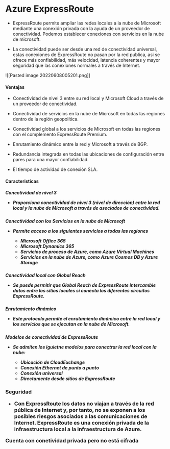 # Azure ExpressRoute


- ExpressRoute permite ampliar las redes locales a la nube de Microsoft mediante una conexión privada con la ayuda de un proveedor de conectividad. Podemos establecer conexiones con servicios en la nube de microsoft.

- La conectividad puede ser desde una red de conectividad universal, estas conexiones de ExpressRoute no pasan por la red publica, asi se ofrece más confiabilidad, más velocidad, latencia coherentes y mayor seguridad que las conexiones normales a través de Internet.

![[Pasted image 20220608005201.png]]

#### Ventajas
- Conectividad de nivel 3 entre su red local y Microsoft Cloud a través de un proveedor de conectividad.

-   Conectividad de servicios en la nube de Microsoft en todas las regiones dentro de la región geopolítica.

-   Conectividad global a los servicios de Microsoft en todas las regiones con el complemento ExpressRoute Premium.

-   Enrutamiento dinámico entre la red y Microsoft a través de BGP.

-   Redundancia integrada en todas las ubicaciones de configuración entre pares para una mayor confiabilidad.

-   El tiempo de actividad de conexión SLA.

#### Caracteristicas
<h5> Conectividad de nivel 3

- Proporciona conectividad de nivel 3 (nivel de dirección) entre la red local y la nube de Microsoft a través de asociados de conectividad.

<h5> Conectividad con los Servicios en la nube de Microsoft

- Permite acceso a los siguientes servicios a todas las regiones
	
	-   Microsoft Office 365
	-   Microsoft Dynamics 365
	-   Servicios de proceso de Azure, como Azure Virtual Machines
	-   Servicios en la nube de Azure, como Azure Cosmos DB y Azure Storage

<h5> Conectividad local con Global Reach

- Se puede permitir que Global Reach de ExpressRoute intercambie datos entre los sitios locales si conecta los diferentes circuitos ExpressRoute.

<h5> Enrutamiento dinámico

- Este protocolo permite el enrutamiento dinámico entre la red local y los servicios que se ejecutan en la nube de Microsoft.

<h5>  Modelos de conectividad de ExpressRoute

- Se admiten los iguietne modelos para conectrar la red local con la nube:

	-   Ubicación de CloudExchange
	-   Conexión Ethernet de punto a punto
	-   Conexión universal
	-   Directamente desde sitios de ExpressRoute

<h3> Seguridad

- Con ExpressRoute los datos no viajan a través de la red pública de Internet y, por tanto, no se exponen a los posibles riesgos asociados a las comunicaciones de Internet. ExpressRoute es una conexión privada de la infraestructura local a la infraestructura de Azure.

Cuenta con conetividad privada pero no está cifrada 